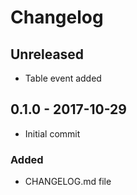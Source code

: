 # Changelog

<!-- There is always Unreleased section on the top. Subsections (Added, Changed, Fixed, Removed) should be added as needed. -->
## Unreleased
- Table event added

## 0.1.0 - 2017-10-29
- Initial commit

### Added
- CHANGELOG.md file
